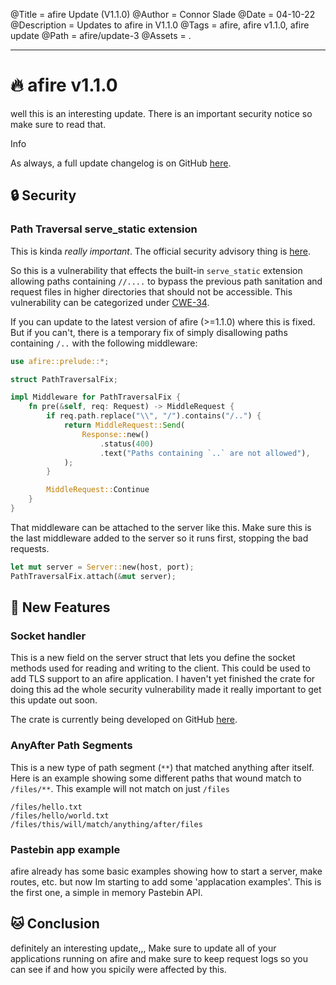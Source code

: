 @Title = afire Update (V1.1.0)
@Author = Connor Slade
@Date = 04-10-22
@Description = Updates to afire in V1.1.0
@Tags = afire, afire v1.1.0, afire update
@Path = afire/update-3
@Assets = .

---

# 🔥 afire v1.1.0

well this is an interesting update.
There is an important security notice so make sure to read that.

<div ad info>
Info

As always, a full update changelog is on GitHub [here](https://github.com/Basicprogrammer10/afire/blob/v1.1.0/Changelog.md).

</div>

## 🔒 Security

### Path Traversal serve_static extension

This is kinda *really important*.
The official security advisory thing is [here][path-traversal-advisory].

So this is a vulnerability that effects the built-in `serve_static` extension allowing paths containing `//....` to bypass the previous path sanitation and request files in higher directories that should not be accessible.
This vulnerability can be categorized under [CWE-34][cwe-34].

If you can update to the latest version of afire (>=1.1.0) where this is fixed.
But if you can't, there is a temporary fix of simply disallowing paths containing `/..` with the following middleware:

```rust
use afire::prelude::*;

struct PathTraversalFix;

impl Middleware for PathTraversalFix {
    fn pre(&self, req: Request) -> MiddleRequest {
        if req.path.replace("\\", "/").contains("/..") {
            return MiddleRequest::Send(
                Response::new()
                    .status(400)
                    .text("Paths containing `..` are not allowed"),
            );
        }

        MiddleRequest::Continue
    }
}
```

That middleware can be attached to the server like this.
Make sure this is the last middleware added to the server so it runs first, stopping the bad requests.

```rust
let mut server = Server::new(host, port);
PathTraversalFix.attach(&mut server);
```

## 💎 New Features

### Socket handler

This is a new field on the server struct that lets you define the socket methods used for reading and writing to the client.
This could be used to add TLS support to an afire application.
I haven't yet finished the crate for doing this ad the whole security vulnerability made it really important to get this update out soon.

The crate is currently being developed on GitHub [here][afire-tls].

### AnyAfter Path Segments

This is a new type of path segment (`**`) that matched anything after itself.
Here is an example showing some different paths that wound match to `/files/**`.
This example will not match on just `/files`

```
/files/hello.txt
/files/hello/world.txt
/files/this/will/match/anything/after/files
```

### Pastebin app example

afire already has some basic examples showing how to start a server, make routes, etc. but now Im starting to add some 'applacation examples'.
This is the first one, a simple in memory Pastebin API.

## 🐱 Conclusion

definitely an interesting update,,,
Make sure to update all of your applications running on afire and make sure to keep request logs so you can see if and how you spicily were affected by this.


[path-traversal-advisory]: https://github.com/Basicprogrammer10/afire/security/advisories/GHSA-3227-r97m-8j95
[cwe-34]: https://cwe.mitre.org/data/definitions/34.html
[afire-tls]: https://github.com/Basicprogrammer10/afire_tls
